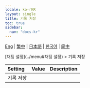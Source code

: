 ```yaml
---
locale: ko-rKR
layout: single
title: 기록 저장
toc: true
sidebar:
  nav: "docs-kr"
---
```

[Eng](/dancexr/menu/2025.4/chat/save_history) | [繁中](/tw/dancexr/menu/2025.4/chat/save_history) | [日本語](/jp/dancexr/menu/2025.4/chat/save_history) | [한국어](/kr/dancexr/menu/2025.4/chat/save_history) | [简中](/zh/dancexr/menu/2025.4/chat/save_history)

[채팅 설정](../menu#채팅 설정) > 기록 저장



| Setting | Value | Description |
| :--- | --- | :--- |
| 기록 저장 || 

